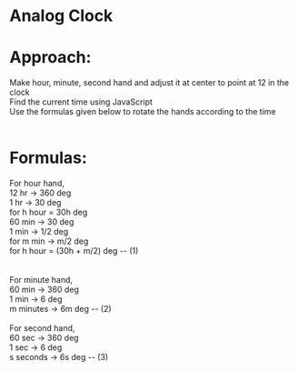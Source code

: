 # Analog Clock </br>
# Approach:
Make hour, minute, second hand and adjust it at center to point at 12 in the clock </br>
Find the current time using JavaScript </br>
Use the formulas given below to rotate the hands according to the time </br></br>
# Formulas:
For hour hand, </br>
12 hr -> 360 deg </br>
1 hr -> 30 deg </br>
for h hour = 30h deg </br>
60 min -> 30 deg </br> 
1 min -> 1/2 deg </br> 
for m min -> m/2 deg </br> 
for h hour = (30h + m/2) deg -- (1) </br>
</br> </br>
For minute hand, </br>
60 min -> 360 deg </br>
1 min -> 6 deg	</br>
m minutes -> 6m deg -- (2) </br>
</br>
For second hand, </br>
60 sec -> 360 deg </br>
1 sec -> 6 deg </br>
s seconds -> 6s deg -- (3) </br>
